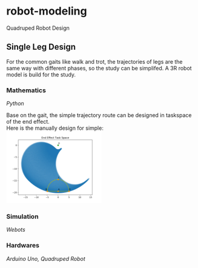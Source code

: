 # robot-modeling
Quadruped Robot Design

## Single Leg Design
For the common gaits like walk and trot, the trajectories of legs are the same way with different phases, so the study can be simplifed. A 3R robot model is build for the study.

### Mathematics
<i>Python</i>

Base on the gait, the simple trajectory route can be designed in taskspace of the end effect.\
Here is the manually design for simple:\
<img src="/mathematics/inverse_kinematic/results/TrajectoryPlanning.png" width="50%">

### Simulation
<i>Webots</i>

### Hardwares
<i>Arduino Uno, Quadruped Robot</i>

